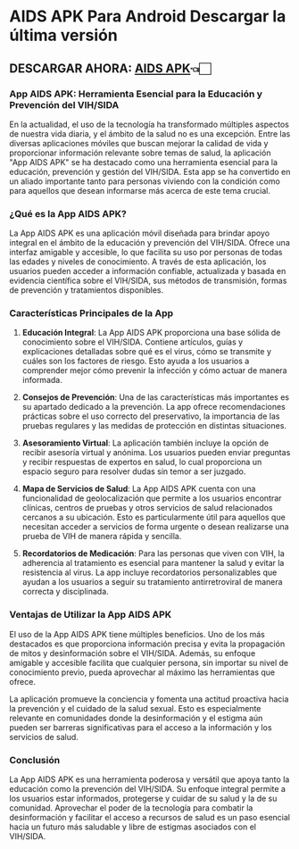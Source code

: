 # AIDS APK Para Android Descargar la última versión

## DESCARGAR AHORA: [AIDS APK](https://spoo.me/WNZku6)👈🏻

### **App AIDS APK: Herramienta Esencial para la Educación y Prevención del VIH/SIDA**

En la actualidad, el uso de la tecnología ha transformado múltiples aspectos de nuestra vida diaria, y el ámbito de la salud no es una excepción. Entre las diversas aplicaciones móviles que buscan mejorar la calidad de vida y proporcionar información relevante sobre temas de salud, la aplicación "App AIDS APK" se ha destacado como una herramienta esencial para la educación, prevención y gestión del VIH/SIDA. Esta app se ha convertido en un aliado importante tanto para personas viviendo con la condición como para aquellos que desean informarse más acerca de este tema crucial.

### ¿Qué es la App AIDS APK?

La App AIDS APK es una aplicación móvil diseñada para brindar apoyo integral en el ámbito de la educación y prevención del VIH/SIDA. Ofrece una interfaz amigable y accesible, lo que facilita su uso por personas de todas las edades y niveles de conocimiento. A través de esta aplicación, los usuarios pueden acceder a información confiable, actualizada y basada en evidencia científica sobre el VIH/SIDA, sus métodos de transmisión, formas de prevención y tratamientos disponibles.

### Características Principales de la App

1. **Educación Integral**: La App AIDS APK proporciona una base sólida de conocimiento sobre el VIH/SIDA. Contiene artículos, guías y explicaciones detalladas sobre qué es el virus, cómo se transmite y cuáles son los factores de riesgo. Esto ayuda a los usuarios a comprender mejor cómo prevenir la infección y cómo actuar de manera informada.

2. **Consejos de Prevención**: Una de las características más importantes es su apartado dedicado a la prevención. La app ofrece recomendaciones prácticas sobre el uso correcto del preservativo, la importancia de las pruebas regulares y las medidas de protección en distintas situaciones.

3. **Asesoramiento Virtual**: La aplicación también incluye la opción de recibir asesoría virtual y anónima. Los usuarios pueden enviar preguntas y recibir respuestas de expertos en salud, lo cual proporciona un espacio seguro para resolver dudas sin temor a ser juzgado.

4. **Mapa de Servicios de Salud**: La App AIDS APK cuenta con una funcionalidad de geolocalización que permite a los usuarios encontrar clínicas, centros de pruebas y otros servicios de salud relacionados cercanos a su ubicación. Esto es particularmente útil para aquellos que necesitan acceder a servicios de forma urgente o desean realizarse una prueba de VIH de manera rápida y sencilla.

5. **Recordatorios de Medicación**: Para las personas que viven con VIH, la adherencia al tratamiento es esencial para mantener la salud y evitar la resistencia al virus. La app incluye recordatorios personalizables que ayudan a los usuarios a seguir su tratamiento antirretroviral de manera correcta y disciplinada.

### Ventajas de Utilizar la App AIDS APK

El uso de la App AIDS APK tiene múltiples beneficios. Uno de los más destacados es que proporciona información precisa y evita la propagación de mitos y desinformación sobre el VIH/SIDA. Además, su enfoque amigable y accesible facilita que cualquier persona, sin importar su nivel de conocimiento previo, pueda aprovechar al máximo las herramientas que ofrece.

La aplicación promueve la conciencia y fomenta una actitud proactiva hacia la prevención y el cuidado de la salud sexual. Esto es especialmente relevante en comunidades donde la desinformación y el estigma aún pueden ser barreras significativas para el acceso a la información y los servicios de salud.

### Conclusión

La App AIDS APK es una herramienta poderosa y versátil que apoya tanto la educación como la prevención del VIH/SIDA. Su enfoque integral permite a los usuarios estar informados, protegerse y cuidar de su salud y la de su comunidad. Aprovechar el poder de la tecnología para combatir la desinformación y facilitar el acceso a recursos de salud es un paso esencial hacia un futuro más saludable y libre de estigmas asociados con el VIH/SIDA.
